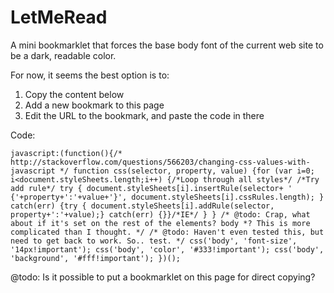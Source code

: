 LetMeRead
===========

A mini bookmarklet that forces the base body font of the current web site to be a dark, readable color.

For now, it seems the best option is to:

   1.  Copy the content below
   2.  Add a new bookmark to this page
   3.  Edit the URL to the bookmark, and paste the code in there

Code:

	javascript:(function(){/* http://stackoverflow.com/questions/566203/changing-css-values-with-javascript */ function css(selector, property, value) {for (var i=0; i<document.styleSheets.length;i++) {/*Loop through all styles*/ /*Try add rule*/ try { document.styleSheets[i].insertRule(selector+ ' {'+property+':'+value+'}', document.styleSheets[i].cssRules.length); } catch(err) {try { document.styleSheets[i].addRule(selector, property+':'+value);} catch(err) {}}/*IE*/ } } /* @todo: Crap, what about if it's set on the rest of the elements? body *? This is more complicated than I thought. */ /* @todo: Haven't even tested this, but need to get back to work. So.. test. */ css('body', 'font-size', '14px!important'); css('body', 'color', '#333!important'); css('body', 'background', '#fff!important'); })();

@todo: Is it possible to put a bookmarklet on this page for direct copying?
